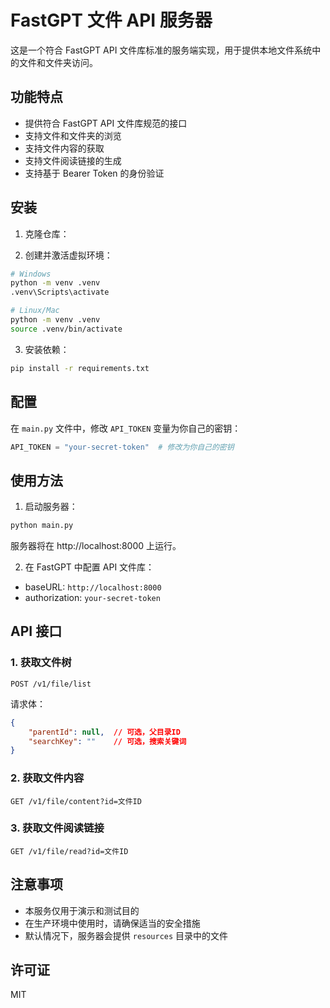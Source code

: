 # FastGPT 文件 API 服务器

这是一个符合 FastGPT API 文件库标准的服务端实现，用于提供本地文件系统中的文件和文件夹访问。

## 功能特点

- 提供符合 FastGPT API 文件库规范的接口
- 支持文件和文件夹的浏览
- 支持文件内容的获取
- 支持文件阅读链接的生成
- 支持基于 Bearer Token 的身份验证

## 安装

1. 克隆仓库：

2. 创建并激活虚拟环境：

```bash
# Windows
python -m venv .venv
.venv\Scripts\activate

# Linux/Mac
python -m venv .venv
source .venv/bin/activate
```

3. 安装依赖：

```bash
pip install -r requirements.txt
```

## 配置

在 `main.py` 文件中，修改 `API_TOKEN` 变量为你自己的密钥：

```python
API_TOKEN = "your-secret-token"  # 修改为你自己的密钥
```

## 使用方法

1. 启动服务器：

```bash
python main.py
```

服务器将在 http://localhost:8000 上运行。

2. 在 FastGPT 中配置 API 文件库：

- baseURL: `http://localhost:8000`
- authorization: `your-secret-token`

## API 接口

### 1. 获取文件树

```
POST /v1/file/list
```

请求体：

```json
{
    "parentId": null,  // 可选，父目录ID
    "searchKey": ""    // 可选，搜索关键词
}
```

### 2. 获取文件内容

```
GET /v1/file/content?id=文件ID
```

### 3. 获取文件阅读链接

```
GET /v1/file/read?id=文件ID
```

## 注意事项

- 本服务仅用于演示和测试目的
- 在生产环境中使用时，请确保适当的安全措施
- 默认情况下，服务器会提供 `resources` 目录中的文件

## 许可证

MIT 